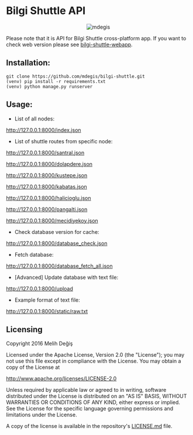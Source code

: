 # Bilgi Shuttle API

<p align="center">
  <img src="http://autodevbot.com/assets/images/animated_gifs/Taff-shirt-3-29.gif" alt="mdegis"/>
</p>

Please note that it is API for Bilgi Shuttle cross-platform app. If you want to check web version please see [bilgi-shuttle-webapp](https://github.com/zebrasinpyjamas/bilgi-shuttle-webapp).

## Installation:

```
git clone https://github.com/mdegis/bilgi-shuttle.git
(venv) pip install -r requirements.txt
(venv) python manage.py runserver
```

## Usage:

- List of all nodes:

http://127.0.0.1:8000/index.json

- List of shuttle routes from specific node:

http://127.0.0.1:8000/santral.json

http://127.0.0.1:8000/dolapdere.json

http://127.0.0.1:8000/kustepe.json

http://127.0.0.1:8000/kabatas.json

http://127.0.0.1:8000/halicioglu.json

http://127.0.0.1:8000/pangalti.json

http://127.0.0.1:8000/mecidiyekoy.json

- Check database version for cache:

http://127.0.0.1:8000/database_check.json

- Fetch database:

http://127.0.0.1:8000/database_fetch_all.json

- [Advanced] Update database with text file:

http://127.0.0.1:8000/upload

* Example format of text file:

http://127.0.0.1:8000/static/raw.txt

## Licensing
Copyright 2016 Melih Değiş

Licensed under the Apache License, Version 2.0 (the "License");
you may not use this file except in compliance with the License.
You may obtain a copy of the License at

   http://www.apache.org/licenses/LICENSE-2.0

Unless required by applicable law or agreed to in writing, software
distributed under the License is distributed on an "AS IS" BASIS,
WITHOUT WARRANTIES OR CONDITIONS OF ANY KIND, either express or implied.
See the License for the specific language governing permissions and
limitations under the License.

A copy of the license is available in the repository's [LICENSE.md](https://github.com/mdegis/bilgi-shuttle/blob/master/LICENSE.md) file.
